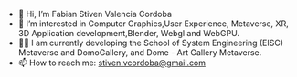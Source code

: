 - 👋 Hi, I’m Fabian Stiven Valencia Cordoba
- 👀 I’m interested in Computer Graphics,User Experience, Metaverse, XR, 3D Application development,Blender, Webgl and WebGPU.
- 🧑‍💻 I am currently developing the School of System Engineering (EISC) Metaverse and DomoGallery, and Dome - Art Gallery Metaverse.
- 📫 How to reach me: stiven.vcordoba@gmail.com


